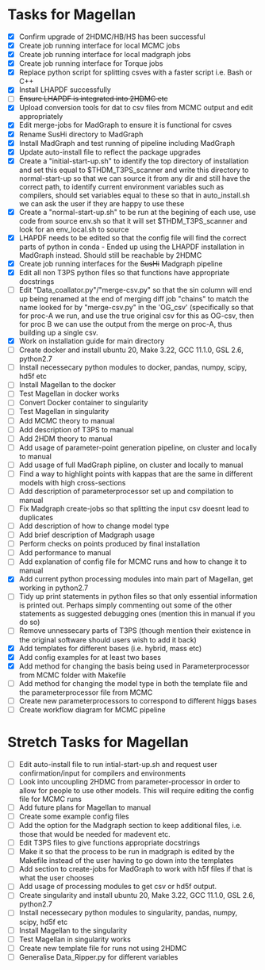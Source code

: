 # Tasks for Magellan 

- [X] Confirm upgrade of 2HDMC/HB/HS has been successful
- [X] Create job running interface for local MCMC jobs
- [X] Create job running interface for local madgraph jobs
- [X] Create job running interface for Torque jobs
- [X] Replace python script for splitting csves with a faster script i.e. Bash or C++
- [X] Install LHAPDF successfully
- [ ] ~~Ensure LHAPDF is integrated into 2HDMC etc~~
- [X] Upload conversion tools for dat to csv files from MCMC output and edit appropriately
- [X] Edit merge-jobs for MadGraph to ensure it is functional for csves
- [X] Rename SusHi directory to MadGraph
- [X] Install MadGraph and test running of pipeline including MadGraph
- [X] Update auto-install file to reflect the package upgrades
- [X] Create a "initial-start-up.sh" to identify the top directory of installation and set this equal to $THDM_T3PS_scanner and write this directory to normal-start-up so that we can source it from any dir and still have the correct path, to identify current environment variables such as compilers, should set variables equal to these so that in auto_install.sh we can ask the user if they are happy to use these
- [X] Create a "normal-start-up.sh" to be run at the begining of each use, use code from source env.sh so that it will set $THDM_T3PS_scanner and look for an env_local.sh to source
- [X] LHAPDF needs to be edited so that the config file will find the correct parts of python in conda - Ended up using the LHAPDF installation in MadGraph instead. Should still be reachable by 2HDMC
- [X] Create job running interfaces for the ~~SusHi~~ Madgraph pipeline
- [X] Edit all non T3PS python files so that functions have appropriate docstrings
- [ ] Edit "Data_coallator.py"/"merge-csv.py" so that the sin column will end up being renamed at the end of merging diff job "chains" to match the name looked for by "merge-csv.py" in the 'OG_csv' (specifically so that for proc-A we run, and use the true original csv for this as OG-csv, then for proc B we can use the output from the merge on proc-A, thus building up a single csv.
- [X] Work on installation guide for main directory
- [ ] Create docker and install ubuntu 20, Make 3.22, GCC 11.1.0, GSL 2.6, python2.7
- [ ] Install necessecary python modules to docker, pandas, numpy, scipy, hd5f etc
- [ ] Install Magellan to the docker
- [ ] Test Magellan in docker works
- [ ] Convert Docker container to singularity
- [ ] Test Magellan in singularity
- [ ] Add MCMC theory to manual
- [ ] Add description of T3PS to manual
- [ ] Add 2HDM theory to manual
- [ ] Add usage of parameter-point generation pipeline, on cluster and locally to manual
- [ ] Add usage of full MadGraph pipline, on cluster and locally to manual
- [ ] Find a way to highlight points with kappas that are the same in different models with high cross-sections
- [ ] Add description of parameterprocessor set up and compilation to manual
- [ ] Fix Madgraph create-jobs so that splitting the input csv doesnt lead to duplicates
- [ ] Add description of how to change model type
- [ ] Add brief description of Madgraph usage
- [ ] Perform checks on points produced by final installation
- [ ] Add performance to manual
- [ ] Add explanation of config file for MCMC runs and how to change it to manual
- [X] Add current python processing modules into main part of Magellan, get working in python2.7
- [ ] Tidy up print statements in python files so that only essential information is printed out. Perhaps simply commenting out some of the other statements as suggested debugging ones (mention this in manual if you do so)
- [ ] Remove unnessecary parts of T3PS (though mention their existence in the original software should users wish to add it back)
- [X] Add templates for different bases (i.e. hybrid, mass etc)
- [X] Add config examples for at least two bases
- [X] Add method for changing the basis being used in Parameterprocessor from MCMC folder with Makefile
- [ ] Add method for changing the model type in both the template file and the parameterprocessor file from MCMC
- [ ] Create new parameterprocessors to correspond to different higgs bases
- [ ] Create workflow diagram for MCMC pipeline 

# Stretch Tasks for Magellan

- [ ] Edit auto-install file to run intial-start-up.sh and request user confirmation/input for compilers and environments
- [ ] Look into uncoupling 2HDMC from parameter-processor in order to allow for people to use other models. This will require editing the config file for MCMC runs
- [ ] Add future plans for Magellan to manual
- [ ] Create some example config files
- [ ] Add the option for the Madgraph section to keep additional files, i.e. those that would be needed for madevent etc.
- [ ] Edit T3PS files to give functions appropriate docstrings
- [ ] Make it so that the process to be run in madgraph is edited by the Makefile instead of the user having to go down into the templates
- [ ] Add section to create-jobs for MadGraph to work with h5f files if that is what the user chooses
- [ ] Add usage of processing modules to get csv or hd5f output.
- [ ] Create singularity and install ubuntu 20, Make 3.22, GCC 11.1.0, GSL 2.6, python2.7
- [ ] Install necessecary python modules to singularity, pandas, numpy, scipy, hd5f etc
- [ ] Install Magellan to the singularity
- [ ] Test Magellan in singularity works
- [ ] Create new template file for runs not using 2HDMC
- [ ] Generalise Data_Ripper.py for different variables
